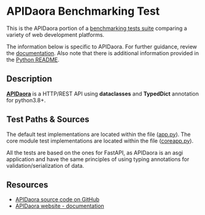 # APIDaora Benchmarking Test

This is the APIDaora portion of a [benchmarking tests suite](../../)
comparing a variety of web development platforms.

The information below is specific to APIDaora. For further guidance,
review the [documentation](https://github.com/khulnasoft/BenchWeb/wiki).
Also note that there is additional information provided in
the [Python README](../).

## Description

[**APIDaora**](https://github.com/dutradda/apidaora) is a HTTP/REST API using <b>dataclasses</b> and <b>TypedDict</b> annotation for python3.8+.

## Test Paths & Sources

The default test implementations are located within the file ([app.py](app.py)).
The core module test implementations are located within the file ([coreapp.py](coreapp.py)).

All the tests are based on the ones for FastAPI, as APIDaora is an asgi application and have the same principles of using typing annotations for validation/serialization of data.

## Resources

* [APIDaora source code on GitHub](https://github.com/dutradda/apidaora)
* [APIDaora website - documentation](https://dutradda.github.io/apidaora/)
